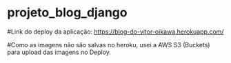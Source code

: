 # projeto_blog_django

#Link do deploy da aplicação: https://blog-do-vitor-oikawa.herokuapp.com/

#Como as imagens não são salvas no heroku, usei a AWS S3 (Buckets) para upload das imagens no Deploy.


